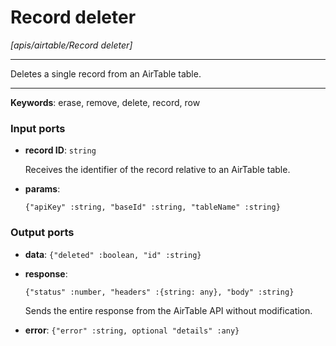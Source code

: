 # Record deleter

_[apis/airtable/Record deleter]_

---

Deletes a single record from an AirTable table.<br>

---

__Keywords__: erase, remove, delete, record, row

### Input ports

* __record ID__: ` string `

    Receives the identifier of the record relative to an AirTable table.<br>


* __params__: 
    ```
    {"apiKey" :string, "baseId" :string, "tableName" :string}
    ```

### Output ports

* __data__: ` {"deleted" :boolean, "id" :string} `


* __response__: 
    ```
    {"status" :number, "headers" :{string: any}, "body" :string}
    ```

    Sends the entire response from the AirTable API without modification.<br>


* __error__: ` {"error" :string, optional "details" :any} `

